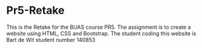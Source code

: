# Pr5-Retake

This is the Retake for the BUAS course PR5. The assignment is to create a website using HTML, CSS and Bootstrap. The student coding this website is Bart de Wit student number 140853

